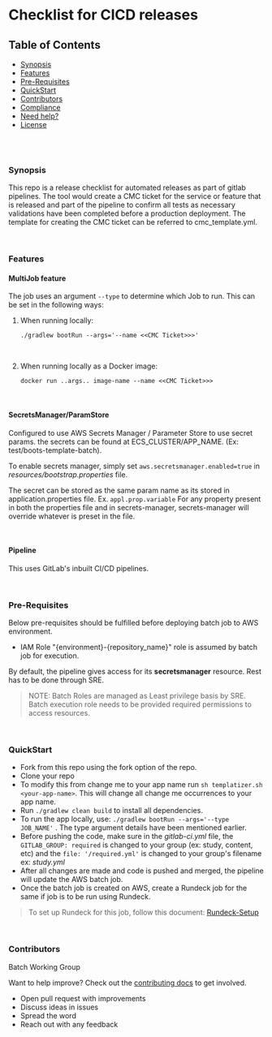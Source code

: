 Checklist for CICD releases
===========================

## Table of Contents

- [Synopsis](#synopsis)
- [Features](#features)
- [Pre-Requisites](#pre-requisites)
- [QuickStart](#quickstart)
- [Contributors](#contributors)
- [Compliance](#compliance)
- [Need help?](#questions-need-help)
- [License](#license)

<br/>
<br/>

### Synopsis

This repo is a release checklist for automated releases as part of gitlab pipelines.
The tool would create a CMC ticket for the service or feature that is released and part of the pipeline to confirm all tests as necessary validations have been completed before a production deployment.
The template for creating the CMC ticket can be referred to cmc_template.yml.

<br/>

### Features

#### MultiJob feature

The job uses an argument `--type` to determine which Job to run.
This can be set in the following ways:
1. When running locally:
    ```shell script
    ./gradlew bootRun --args='--name <<CMC Ticket>>>'
    ```
<br/>

2. When running locally as a Docker image:
    ```shell script
    docker run ..args.. image-name --name <<CMC Ticket>>>
    ```
<br/>

#### SecretsManager/ParamStore

Configured to use AWS Secrets Manager / Parameter Store to use secret params.
the secrets can be found at ECS_CLUSTER/APP_NAME. (Ex: test/boots-template-batch).

To enable secrets manager, simply set `aws.secretsmanager.enabled=true` in *resources/bootstrap.properties* file.

The secret can be stored as the same param name as its stored in application.properties file.
Ex. `appl.prop.variable`
For any property present in both the properties file and in secrets-manager, secrets-manager will override whatever is preset in the file.

<br/>

#### Pipeline

This uses GitLab's inbuilt CI/CD pipelines.

<br/>

### Pre-Requisites

Below pre-requisites should be fulfilled before deploying batch job to AWS environment.
* IAM Role "{environment}-{repository_name}" role is assumed by batch job for execution.

By default, the pipeline gives access for its **secretsmanager** resource. Rest has to be done through SRE.
> NOTE: Batch Roles are managed as Least privilege basis by SRE. Batch execution role needs to be provided required permissions to access resources.

<br/>

### QuickStart

* Fork from this repo using the fork option of the repo.
* Clone your repo
* To modify this from change me to your app name run `sh templatizer.sh <your-app-name>`. This will change all change me occurrences to your app name.
* Run `./gradlew clean build` to install all dependencies.
* To run the app locally, use: `./gradlew bootRun --args='--type JOB_NAME'` . The type argument details have been mentioned earlier.
* Before pushing the code, make sure in the *gitlab-ci.yml* file, the `GITLAB_GROUP: required` is changed to your group (ex: study, content, etc) and the `file: '/required.yml'` is changed to your group's filename ex: *study.yml*
* After all changes are made and code is pushed and merged, the pipeline will update the AWS batch job.
* Once the batch job is created on AWS, create a Rundeck job for the same if job is to be run using Rundeck.
> To set up Rundeck for this job, follow this document: [Rundeck-Setup](https://chegg.atlassian.net/wiki/spaces/~116261519/pages/73930210/How+to+set+up+a+Runde@ckPro+job)

<br/>

### Contributors

Batch Working Group

Want to help improve? Check out the [contributing docs](CONTRIBUTING.md) to get involved.

* Open pull request with improvements
* Discuss ideas in issues
* Spread the word
* Reach out with any feedback
